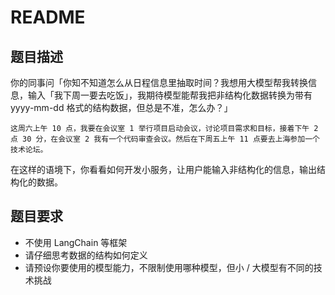 # README

## 题目描述

你的同事问「你知不知道怎么从日程信息里抽取时间？我想用大模型帮我转换信息，输入「我下周一要去吃饭」，我期待模型能帮我把非结构化数据转换为带有 yyyy-mm-dd 格式的结构数据，但总是不准，怎么办？」

```text
这周六上午 10 点，我要在会议室 1 举行项目启动会议，讨论项目需求和目标，接着下午 2 点 30 分，在会议室 2 我有一个代码审查会议。然后在下周五上午 11 点要去上海参加一个技术论坛。
```

在这样的语境下，你看看如何开发小服务，让用户能输入非结构化的信息，输出结构化的数据。

## 题目要求

- 不使用 LangChain 等框架
- 请仔细思考数据的结构如何定义
- 请预设你要使用的模型能力，不限制使用哪种模型，但小 / 大模型有不同的技术挑战
